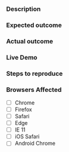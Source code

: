 ### Description
<!-- Example: The `vaadin-combo-box` element does not open when the input is clicked. -->

### Expected outcome
<!-- Example: Overlay should appear when input is clicked. -->

### Actual outcome
<!-- Example: Overlay stays hidden. -->

### Live Demo
<!-- Example: https://jsfiddle.net/6r5htd05/62/ -->

### Steps to reproduce
<!-- Example
1. Put a `vaadin-combo-box` element in the page.
2. Open the page in a web browser.
3. Click the input of `vaadin-combo-box` element.
-->

### Browsers Affected
<!-- Check all that apply -->
- [ ] Chrome
- [ ] Firefox
- [ ] Safari
- [ ] Edge
- [ ] IE 11
- [ ] iOS Safari
- [ ] Android Chrome
